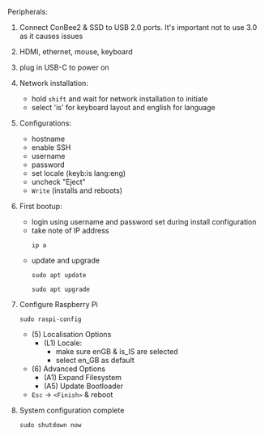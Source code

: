 Peripherals:
1. Connect ConBee2 & SSD to USB 2.0 ports. It's important not to use 3.0 as it causes issues
2. HDMI, ethernet, mouse, keyboard
3. plug in USB-C to power on

4. Network installation:
   - hold `shift` and wait for network installation to initiate
   - select 'is' for keyboard layout and english for language

5. Configurations:
   - hostname
   - enable SSH
   - username
   - password
   - set locale (keyb:is lang:eng)
   - uncheck "Eject"
   - `Write` (installs and reboots)

6. First bootup:
   - login using username and password set during install configuration
   - take note of IP address
     ```
     ip a
     ```
   - update and upgrade
     ```
     sudo apt update
     ```
     ```
     sudo apt upgrade
     ```
  7. Configure Raspberry Pi
     ```
     sudo raspi-config
     ```
     - (5) Localisation Options
       - (L1) Locale:
         - make sure enGB & is_IS are selected
         - select en_GB as default
     - (6) Advanced Options
       - (A1) Expand Filesystem
       - (A5) Update Bootloader
     - `Esc` -> `<Finish>` & reboot
  8. System configuration complete
     ```
     sudo shutdown now
     ```
